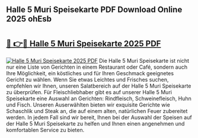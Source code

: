 ## Halle 5 Muri Speisekarte PDF Download Online 2025 ohEsb

# <h2><a href="http://gc6j91.nevu.top/?p=Halle+5+Muri+Speisekarte">🔗 👉🔴 Halle 5 Muri Speisekarte 2025 PDF</a></h2>

[![Halle 5 Muri Speisekarte 2025 PDF](https://i.imgur.com/dBaPXMq.png)](http://gc6j91.nevu.top/?p=Halle+5+Muri+Speisekarte)
Die Halle 5 Muri Speisekarte ist nicht nur eine Liste von Gerichten in einem Restaurant oder Café, sondern auch Ihre Möglichkeit, ein köstliches und für Ihren Geschmack geeignetes Gericht zu wählen. Wenn Sie etwas Leichtes und Frisches suchen, empfehlen wir Ihnen, unseren Salatbereich auf der Halle 5 Muri Speisekarte zu überprüfen. Für Fleischliebhaber gibt es auf unserer Halle 5 Muri Speisekarte eine Auswahl an Gerichten: Rindfleisch, Schweinefleisch, Huhn und Fisch. Unseren Auserwählten bieten wir exquisite Gerichte wie Schaschlik und Steak an, die auf einem alten, natürlichen Feuer zubereitet werden. In jedem Fall sind wir bereit, Ihnen bei der Auswahl der Speisen auf der Halle 5 Muri Speisekarte zu helfen und Ihnen einen angenehmen und komfortablen Service zu bieten.
